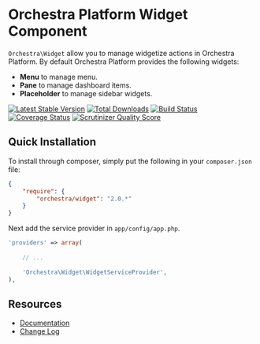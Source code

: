 Orchestra Platform Widget Component
==============

`Orchestra\Widget` allow you to manage widgetize actions in Orchestra Platform. By default Orchestra Platform provides the following widgets:

* **Menu** to manage menu.
* **Pane** to manage dashboard items.
* **Placeholder** to manage sidebar widgets.

[![Latest Stable Version](https://poser.pugx.org/orchestra/widget/v/stable.png)](https://packagist.org/packages/orchestra/widget) 
[![Total Downloads](https://poser.pugx.org/orchestra/widget/downloads.png)](https://packagist.org/packages/orchestra/widget) 
[![Build Status](https://travis-ci.org/orchestral/widget.png?branch=master)](https://travis-ci.org/orchestral/widget) 
[![Coverage Status](https://coveralls.io/repos/orchestral/widget/badge.png?branch=master)](https://coveralls.io/r/orchestral/widget?branch=master) 
[![Scrutinizer Quality Score](https://scrutinizer-ci.com/g/orchestral/widget/badges/quality-score.png?s=c45e8b240b7aedd08eaf70a0061c2b1d25c04f09)](https://scrutinizer-ci.com/g/orchestral/widget/) 

## Quick Installation

To install through composer, simply put the following in your `composer.json` file:

```json
{
	"require": {
		"orchestra/widget": "2.0.*"
	}
}
```

Next add the service provider in `app/config/app.php`.

```php
'providers' => array(
	
	// ...
	
	'Orchestra\Widget\WidgetServiceProvider',
),
```

## Resources

* [Documentation](http://orchestraplatform.com/docs/2.0/components/widget)
* [Change Log](http://orchestraplatform.com/docs/2.0/components/widget/changes#v2.1)
